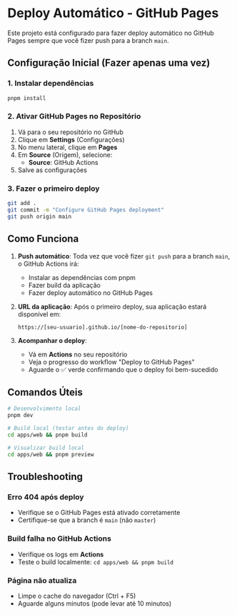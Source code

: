 # Deploy Automático - GitHub Pages

Este projeto está configurado para fazer deploy automático no GitHub Pages sempre que você fizer push para a branch `main`.

## Configuração Inicial (Fazer apenas uma vez)

### 1. Instalar dependências
```bash
pnpm install
```

### 2. Ativar GitHub Pages no Repositório

1. Vá para o seu repositório no GitHub
2. Clique em **Settings** (Configurações)
3. No menu lateral, clique em **Pages**
4. Em **Source** (Origem), selecione:
   - **Source**: GitHub Actions
5. Salve as configurações

### 3. Fazer o primeiro deploy

```bash
git add .
git commit -m "Configure GitHub Pages deployment"
git push origin main
```

## Como Funciona

1. **Push automático**: Toda vez que você fizer `git push` para a branch `main`, o GitHub Actions irá:
   - Instalar as dependências com pnpm
   - Fazer build da aplicação
   - Fazer deploy automático no GitHub Pages

2. **URL da aplicação**: Após o primeiro deploy, sua aplicação estará disponível em:
   ```
   https://[seu-usuario].github.io/[nome-do-repositorio]
   ```

3. **Acompanhar o deploy**:
   - Vá em **Actions** no seu repositório
   - Veja o progresso do workflow "Deploy to GitHub Pages"
   - Aguarde o ✅ verde confirmando que o deploy foi bem-sucedido

## Comandos Úteis

```bash
# Desenvolvimento local
pnpm dev

# Build local (testar antes do deploy)
cd apps/web && pnpm build

# Visualizar build local
cd apps/web && pnpm preview
```

## Troubleshooting

### Erro 404 após deploy
- Verifique se o GitHub Pages está ativado corretamente
- Certifique-se que a branch é `main` (não `master`)

### Build falha no GitHub Actions
- Verifique os logs em **Actions**
- Teste o build localmente: `cd apps/web && pnpm build`

### Página não atualiza
- Limpe o cache do navegador (Ctrl + F5)
- Aguarde alguns minutos (pode levar até 10 minutos)

